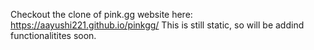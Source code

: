 Checkout the clone of pink.gg website here:
https://aayushi221.github.io/pinkgg/
This is still static, so will be addind functionalitites soon.
